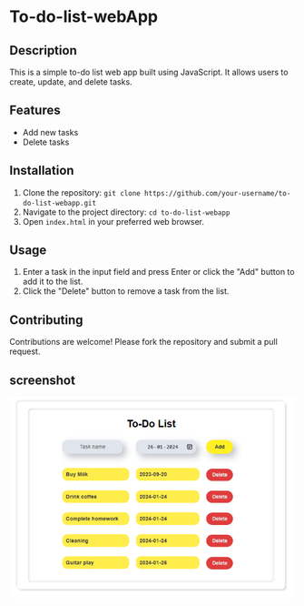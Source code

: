 # To-do-list-webApp

## Description

This is a simple to-do list web app built using JavaScript. It allows users to create, update, and delete tasks.

## Features

- Add new tasks
- Delete tasks

## Installation

1. Clone the repository: `git clone https://github.com/your-username/to-do-list-webapp.git`
2. Navigate to the project directory: `cd to-do-list-webapp`
3. Open `index.html` in your preferred web browser.

## Usage

1. Enter a task in the input field and press Enter or click the "Add" button to add it to the list.
2. Click the "Delete" button to remove a task from the list.

## Contributing

Contributions are welcome! Please fork the repository and submit a pull request.

## screenshot

![Screenshot](/preview.png)
